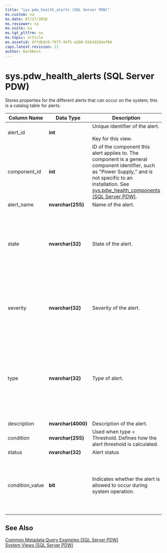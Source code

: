 ```yaml
---
title: "sys.pdw_health_alerts (SQL Server PDW)"
ms.custom: na
ms.date: 07/27/2016
ms.reviewer: na
ms.suite: na
ms.tgt_pltfrm: na
ms.topic: article
ms.assetid: 6ffdbdc0-f87f-44f5-a280-5563d26def04
caps.latest.revision: 11
author: BarbKess
---
```

# sys.pdw_health_alerts (SQL Server PDW)
Stores properties for the different alerts that can occur on the system; this is a catalog table for alerts.  
  
|Column Name|Data Type|Description|Range|  
|---------------|-------------|---------------|---------|  
|alert_id|**int**|Unique identifier of the alert.<br /><br />Key for this view.|NOT NULL|  
|component_id|**int**|ID of the component this alert applies to. The component is a general component identifier, such as "Power Supply," and is not specific to an installation. See [sys.pdw_health_components &#40;SQL Server PDW&#41;](../../mpp/sqlpdw/sys-pdw-health-components-sql-server-pdw.md).|NOT NULL|  
|alert_name|**nvarchar(255)**|Name of the alert.|NOT NULL|  
|state|**nvarchar(32)**|State of the alert.|NOT NULL<br /><br />Possible values:<br /><br />'Operational'<br /><br />'NonOperational'<br /><br />'Degraded'<br /><br />'Failed'|  
|severity|**nvarchar(32)**|Severity of the alert.|NOT NULL<br /><br />Possible values:<br /><br />'Informational'<br /><br />'Warning'<br /><br />'Error'|  
|type|**nvarchar(32)**|Type of alert.|NOT NULL<br /><br />Possible values:<br /><br />StatusChange - The device status has changed.<br /><br />Threshold - A value has exceeded the threshold value.|  
|description|**nvarchar(4000)**|Description of the alert.|NOT NULL|  
|condition|**nvarchar(255)**|Used when type = Threshold. Defines how the alert threshold is calculated.|NULL|  
|status|**nvarchar(32)**|Alert status|NULL|  
|condition_value|**bit**|Indicates whether the alert is allowed to occur during system operation.|NULL<br /><br />Possible values<br /><br />0 - alert is not generated.<br /><br />1 - alert is generated.|  
  
## See Also  
[Common Metadata Query Examples &#40;SQL Server PDW&#41;](../../mpp/sqlpdw/common-metadata-query-examples-sql-server-pdw.md)  
[System Views &#40;SQL Server PDW&#41;](../../mpp/sqlpdw/system-views-sql-server-pdw.md)  
  
